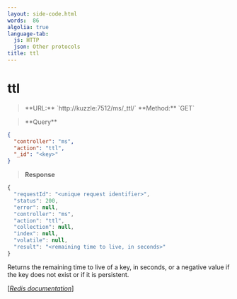 ```yaml
---
layout: side-code.html
words:  86
algolia: true
language-tab:
  js: HTTP
  json: Other protocols
title: ttl
---
```


# ttl




<blockquote class="js">
<p>
**URL:** `http://kuzzle:7512/ms/_ttl/<key>`  
**Method:** `GET`
</p>
</blockquote>

<blockquote class="json">
<p>
**Query**
</p>
</blockquote>


```json
{
  "controller": "ms",
  "action": "ttl",
  "_id": "<key>"
}
```

>**Response**

```javascript
{
  "requestId": "<unique request identifier>",
  "status": 200,
  "error": null,
  "controller": "ms",
  "action": "ttl",
  "collection": null,
  "index": null,
  "volatile": null,
  "result": "<remaining time to live, in seconds>"
}
```

Returns the remaining time to live of a key, in seconds, or a negative value if the key does not exist or if it is persistent.

[[_Redis documentation_]](https://redis.io/commands/ttl)
